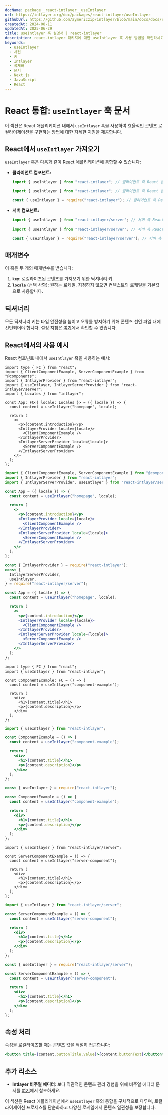 ```yaml
---
docName: package__react-intlayer__useIntlayer
url: https://intlayer.org/doc/packages/react-intlayer/useIntlayer
githubUrl: https://github.com/aymericzip/intlayer/blob/main/docs/docs/en/packages/react-intlayer/useIntlayer.md
createdAt: 2024-08-11
updatedAt: 2025-06-29
title: useIntlayer 훅 설명서 | react-intlayer
description: react-intlayer 패키지에 대한 useIntlayer 훅 사용 방법을 확인하세요
keywords:
  - useIntlayer
  - 사전
  - 키
  - Intlayer
  - 국제화
  - 문서
  - Next.js
  - JavaScript
  - React
---
```


# React 통합: `useIntlayer` 훅 문서

이 섹션은 React 애플리케이션 내에서 `useIntlayer` 훅을 사용하여 효율적인 콘텐츠 로컬라이제이션을 구현하는 방법에 대한 자세한 지침을 제공합니다.

## React에서 `useIntlayer` 가져오기

`useIntlayer` 훅은 다음과 같이 React 애플리케이션에 통합할 수 있습니다:

- **클라이언트 컴포넌트:**

  ```typescript codeFormat="typescript"
  import { useIntlayer } from "react-intlayer"; // 클라이언트 측 React 컴포넌트에서 사용
  ```

  ```javascript codeFormat="esm"
  import { useIntlayer } from "react-intlayer"; // 클라이언트 측 React 컴포넌트에서 사용
  ```

  ```javascript codeFormat="commonjs"
  const { useIntlayer } = require("react-intlayer"); // 클라이언트 측 React 컴포넌트에서 사용
  ```

- **서버 컴포넌트:**

  ```typescript codeFormat="commonjs"
  import { useIntlayer } from "react-intlayer/server"; // 서버 측 React 컴포넌트에서 사용
  ```

  ```javascript codeFormat="esm"
  import { useIntlayer } from "react-intlayer/server"; // 서버 측 React 컴포넌트에서 사용
  ```

  ```javascript codeFormat="commonjs"
  const { useIntlayer } = require("react-intlayer/server"); // 서버 측 React 컴포넌트에서 사용
  ```

## 매개변수

이 훅은 두 개의 매개변수를 받습니다:

1. **`key`**: 로컬라이즈된 콘텐츠를 가져오기 위한 딕셔너리 키.
2. **`locale`** (선택 사항): 원하는 로케일. 지정하지 않으면 컨텍스트의 로케일을 기본값으로 사용합니다.

## 딕셔너리

모든 딕셔너리 키는 타입 안전성을 높이고 오류를 방지하기 위해 콘텐츠 선언 파일 내에 선언되어야 합니다. 설정 지침은 [여기](https://github.com/aymericzip/intlayer/blob/main/docs/docs/ko/dictionary/get_started.md)에서 확인할 수 있습니다.

## React에서의 사용 예시

React 컴포넌트 내에서 `useIntlayer` 훅을 사용하는 예시:

```tsx fileName="src/app.tsx" codeFormat="typescript"
import type { FC } from "react";
import { ClientComponentExample, ServerComponentExample } from "@components";
import { IntlayerProvider } from "react-intlayer";
import { useIntlayer, IntlayerServerProvider } from "react-intlayer/server";
import { Locales } from "intlayer";

const App: FC<{ locale: Locales }> = ({ locale }) => {
  const content = useIntlayer("homepage", locale);

  return (
    <>
      <p>{content.introduction}</p>
      <IntlayerProvider locale={locale}>
        <ClientComponentExample />
      </IntlayerProvider>
      <IntlayerServerProvider locale={locale}>
        <ServerComponentExample />
      </IntlayerServerProvider>
    </>
  );
};
```

```jsx fileName="src/app.mjx" codeFormat="esm"
import { ClientComponentExample, ServerComponentExample } from "@components";
import { IntlayerProvider } from "react-intlayer";
import { IntlayerServerProvider, useIntlayer } from "react-intlayer/server";

const App = ({ locale }) => {
  const content = useIntlayer("homepage", locale);

  return (
    <>
      <p>{content.introduction}</p>
      <IntlayerProvider locale={locale}>
        <ClientComponentExample />
      </IntlayerProvider>
      <IntlayerServerProvider locale={locale}>
        <ServerComponentExample />
      </IntlayerServerProvider>
    </>
  );
};
```

```jsx fileName="src/app.csx" codeFormat="commonjs"
const { IntlayerProvider } = require("react-intlayer");
const {
  IntlayerServerProvider,
  useIntlayer,
} = require("react-intlayer/server");

const App = ({ locale }) => {
  const content = useIntlayer("homepage", locale);

  return (
    <>
      <p>{content.introduction}</p>
      <IntlayerProvider locale={locale}>
        <ClientComponentExample />
      </IntlayerProvider>
      <IntlayerServerProvider locale={locale}>
        <ServerComponentExample />
      </IntlayerServerProvider>
    </>
  );
};
```

```tsx fileName="src/components/ComponentExample.tsx" codeFormat="typescript"
import type { FC } from "react";
import { useIntlayer } from "react-intlayer";

const ComponentExample: FC = () => {
  const content = useIntlayer("component-example");

  return (
    <div>
      <h1>{content.title}</h1>
      <p>{content.description}</p>
    </div>
  );
};
```

```jsx fileName="src/components/ComponentExample.mjx" codeFormat="esm"
import { useIntlayer } from "react-intlayer";

const ComponentExample = () => {
  const content = useIntlayer("component-example");

  return (
    <div>
      <h1>{content.title}</h1>
      <p>{content.description}</p>
    </div>
  );
};
```

```jsx fileName="src/components/ComponentExample.csx" codeFormat="commonjs"
const { useIntlayer } = require("react-intlayer");

const ComponentExample = () => {
  const content = useIntlayer("component-example");

  return (
    <div>
      <h1>{content.title}</h1>
      <p>{content.description}</p>
    </div>
  );
};
```

```tsx fileName="src/components/ServerComponentExample.tsx" codeFormat="typescript"
import { useIntlayer } from "react-intlayer/server";

const ServerComponentExample = () => {
  const content = useIntlayer("server-component");

  return (
    <div>
      <h1>{content.title}</h1>
      <p>{content.description}</p>
    </div>
  );
};
```

```jsx fileName="src/components/ServerComponentExample.mjx" codeFormat="esm"
import { useIntlayer } from "react-intlayer/server";

const ServerComponentExample = () => {
  const content = useIntlayer("server-component");

  return (
    <div>
      <h1>{content.title}</h1>
      <p>{content.description}</p>
    </div>
  );
};
```

```jsx fileName="src/components/ServerComponentExample.csx" codeFormat="commonjs"
const { useIntlayer } = require("react-intlayer/server");

const ServerComponentExample = () => {
  const content = useIntlayer("server-component");

  return (
    <div>
      <h1>{content.title}</h1>
      <p>{content.description}</p>
    </div>
  );
};
```

## 속성 처리

속성을 로컬라이즈할 때는 콘텐츠 값을 적절히 접근합니다:

```jsx
<button title={content.buttonTitle.value}>{content.buttonText}</button>
```

## 추가 리소스

- **Intlayer 비주얼 에디터**: 보다 직관적인 콘텐츠 관리 경험을 위해 비주얼 에디터 문서를 [여기](https://github.com/aymericzip/intlayer/blob/main/docs/docs/ko/intlayer_visual_editor.md)에서 참조하세요.

이 섹션은 React 애플리케이션에서 `useIntlayer` 훅의 통합을 구체적으로 다루며, 로컬라이제이션 프로세스를 단순화하고 다양한 로케일에서 콘텐츠 일관성을 보장합니다.

